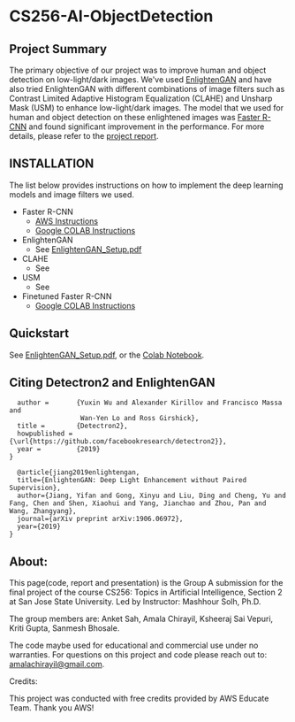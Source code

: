 # CS256-AI-ObjectDetection

## Project Summary
The primary objective of our project was to improve human and object detection on low-light/dark images. We've used [EnlightenGAN](https://arxiv.org/abs/1906.06972) and have also tried EnlightenGAN with different combinations of image filters such as Contrast Limited Adaptive Histogram Equalization (CLAHE) and Unsharp Mask (USM) to enhance low-light/dark images. The model that we used for human and object detection on these enlightened images was [Faster R-CNN](https://arxiv.org/abs/1506.01497) and found significant improvement in the performance. For more details, please refer to the [project report](https://github.com/ksheeraj/CS256-AI-ObjectDetection/blob/master/CS256_ProjectReport.pdf).

## INSTALLATION
The list below provides instructions on how to implement the deep learning models and image filters we used.
- Faster R-CNN
  - [AWS Instructions](https://github.com/ksheeraj/CS256-AI-ObjectDetection/blob/master/Faster%20R-CNN_AWS_Instructions.pdf)
  - [Google COLAB Instructions]()
- EnlightenGAN
  - See [EnlightenGAN_Setup.pdf](https://github.com/ksheeraj/CS256-AI-ObjectDetection/blob/master/EnlightenGAN_Setup.pdf)
- CLAHE
  - See 
- USM
  - See
- Finetuned Faster R-CNN
  - [Google COLAB Instructions]()

## Quickstart
See [EnlightenGAN_Setup.pdf](https://github.com/ksheeraj/CS256-AI-ObjectDetection/blob/master/EnlightenGAN_Setup.pdf), or the [Colab Notebook](https://colab.research.google.com/drive/1RaWxgclMB8RpITo8Kci1qTecfm8iT61z#scrollTo=dq9GY37ml1kr).

## Citing Detectron2 and EnlightenGAN

```@misc{wu2019detectron2,
  author =       {Yuxin Wu and Alexander Kirillov and Francisco Massa and
                  Wan-Yen Lo and Ross Girshick},
  title =        {Detectron2},
  howpublished = {\url{https://github.com/facebookresearch/detectron2}},
  year =         {2019}
}

  @article{jiang2019enlightengan,
  title={EnlightenGAN: Deep Light Enhancement without Paired Supervision},
  author={Jiang, Yifan and Gong, Xinyu and Liu, Ding and Cheng, Yu and Fang, Chen and Shen, Xiaohui and Yang, Jianchao and Zhou, Pan and Wang, Zhangyang},
  journal={arXiv preprint arXiv:1906.06972},
  year={2019}
}
```
## About:

This page(code, report and presentation) is the Group A submission for the final project of the course CS256: Topics in Artificial Intelligence, Section 2 at San Jose State University. Led by Instructor: Mashhour Solh, Ph.D.

The group members are: Anket Sah, Amala Chirayil, Ksheeraj Sai Vepuri, Kriti Gupta, Sanmesh Bhosale.

The code maybe used for educational and commercial use under no warranties. For questions on this project and code please reach out to: amalachirayil@gmail.com.

Credits:

This project was conducted with free credits provided by AWS Educate Team. Thank you AWS!
